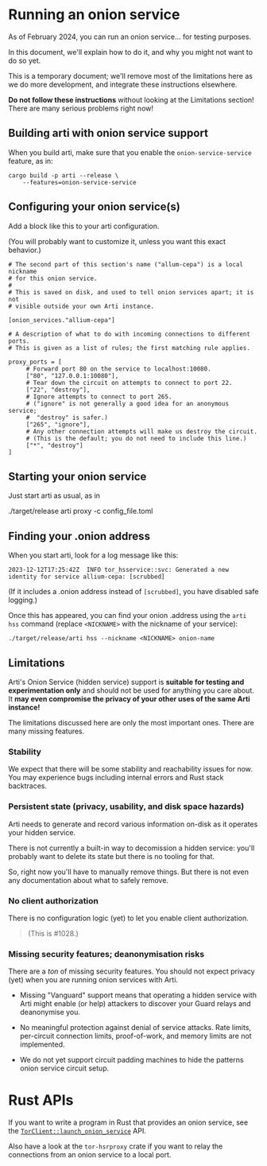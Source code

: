 # Running an onion service

As of February 2024, you can run an onion service...
for testing purposes.

In this document, we'll explain how to do it, and why you might not
want to do so yet.

This is a temporary document;
we'll remove most of the limitations here as we do more development,
and integrate these instructions elsewhere.

**Do not follow these instructions**
without looking at the Limitations section!
There are many serious problems right now!

## Building arti with onion service support

When you build arti, make sure that you enable the `onion-service-service`
feature, as in:

```
cargo build -p arti --release \
    --features=onion-service-service
```

## Configuring your onion service(s)

Add a block like this to your arti configuration.

(You will probably want to customize it,
unless you want this exact behavior.)

```
# The second part of this section's name ("allum-cepa") is a local nickname
# for this onion service.
#
# This is saved on disk, and used to tell onion services apart; it is not
# visible outside your own Arti instance.

[onion_services."allium-cepa"]

# A description of what to do with incoming connections to different ports.
# This is given as a list of rules; the first matching rule applies.

proxy_ports = [
     # Forward port 80 on the service to localhost:10080.
     ["80", "127.0.0.1:10080"],
     # Tear down the circuit on attempts to connect to port 22.
     ["22", "destroy"],
     # Ignore attempts to connect to port 265.
     # ("ignore" is not generally a good idea for an anonymous service;
     #  "destroy" is safer.)
     ["265", "ignore"],
     # Any other connection attempts will make us destroy the circuit.
     # (This is the default; you do not need to include this line.)
     ["*", "destroy"]
]
```

## Starting your onion service

Just start arti as usual, as in

./target/release arti proxy -c config_file.toml

## Finding your .onion address

When you start arti, look for a log message like this:

```
2023-12-12T17:25:42Z  INFO tor_hsservice::svc: Generated a new identity for service allium-cepa: [scrubbed]
```

(If it includes a .onion address instead of `[scrubbed]`,
you have disabled safe logging.)

Once this has appeared, 
you can find your onion .address using the `arti hss` command
(replace `<NICKNAME>` with the nickname of your service):
```
./target/release/arti hss --nickname <NICKNAME> onion-name
```

## Limitations

Arti's Onion Service (hidden service) support is
**suitable for testing and experimentation only**
and should not be used for anything you care about.
It
**may even compromise the privacy of your other uses of the same Arti instance!**

The limitations discussed here are only the most important ones.
There are many missing features.

### Stability

We expect that there will be some stability
and reachability issues for now.
You may experience bugs including internal errors and Rust stack backtraces.

### Persistent state (privacy, usability, and disk space hazards)

Arti needs to generate and record various information on-disk
as it operates your hidden service.

There is not currently a built-in way
to decomission a hidden service:
you'll probably want to delete its state
but there is no tooling for that.

So, right now
you'll have to manually remove things.
But there is not even any documentation about what to safely remove.

<!-- #1087 -->

### No client authorization

There is no configuration logic (yet)
to let you enable client authorization.

> (This is #1028.)

### Missing security features; deanonymisation risks

There are a *ton* of missing security features.
You should not expect privacy (yet)
when you are running onion services with Arti.

 * Missing "Vanguard" support means that
   operating a hidden service with Arti
   might enable (or help) attackers to discover your Guard relays
   and deanonymise you.
   <!-- #98 -->

 * No meaningful protection against denial of service attacks.
   Rate limits, per-circuit connection limits,
   proof-of-work, and memory limits
   are not implemented.
   <!-- #102 #351 #102 #1124 -->

 * We do not yet support circuit padding machines
   to hide the patterns onion service circuit setup.
   <!-- #63 -->

# Rust APIs

If you want to write a program in Rust 
that provides an onion service,
see the [`TorClient::launch_onion_service`] API.

Also have a look at the `tor-hsrproxy` crate
if you want to relay the connections from an onion service
to a local port.

[`TorClient::launch_onion_service`]: https://tpo.pages.torproject.net/core/doc/rust/arti_client/struct.TorClient.html#method.launch_onion_service
